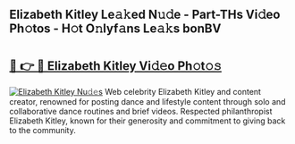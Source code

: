 ## Elizabeth Kitley Le𝚊𝚔ed N𝚞𝚍e - Part-THs Vi𝚍eo Ph𝚘tos - H𝚘t O𝚗lyf𝚊ns Le𝚊𝚔s bonBV

# <h2><a href="http://hf50zo.feru.top/?c=Elizabeth+Kitley">🔗 👉 🔴 Elizabeth Kitley Vi𝚍𝚎o Ph𝚘t𝚘𝚜</a></h2>

[![Elizabeth Kitley Nu𝚍𝚎s](https://i.imgur.com/0TWrTi3.gif)](http://hf50zo.feru.top/?c=Elizabeth+Kitley)
Web celebrity Elizabeth Kitley and content creator, renowned for posting dance and lifestyle content through solo and collaborative dance routines and brief videos. Respected philanthropist Elizabeth Kitley, known for their generosity and commitment to giving back to the community. 
